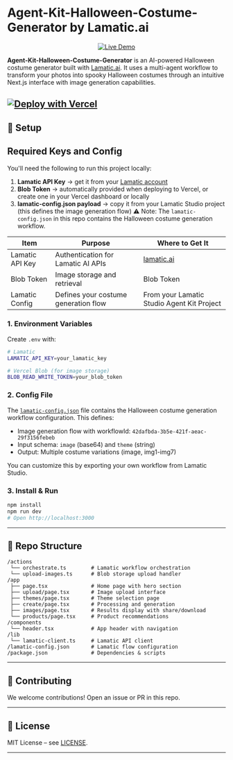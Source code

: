 # Agent-Kit-Halloween-Costume-Generator by Lamatic.ai

<p align="center">
  <a href="https://agent-kit-halloween-costume-generator.vercel.app" target="_blank">
    <img src="https://img.shields.io/badge/Live%20Demo-black?style=for-the-badge" alt="Live Demo" />
  </a>
</p>

**Agent-Kit-Halloween-Costume-Generator** is an AI-powered Halloween costume generator built with [Lamatic.ai](https://lamatic.ai). It uses a multi-agent workflow to transform your photos into spooky Halloween costumes through an intuitive Next.js interface with image generation capabilities.

[![Deploy with Vercel](https://vercel.com/button)](https://vercel.com/new/clone?repository-url=https://github.com/Lamatic/AgentKit&root-directory=templates/special/halloween-costume-generator&env=LAMATIC_API_KEY&envDescription=Your%20Lamatic%20API%20key%20is%20required.&envLink=https://github.com/Lamatic/agent-kit-reasoning#required-api-keys)
---

## 🔑 Setup

## Required Keys and Config

You'll need the following to run this project locally:

1. **Lamatic API Key** → get it from your [Lamatic account](https://lamatic.ai)
2. **Blob Token** → automatically provided when deploying to Vercel, or create one in your Vercel dashboard or locally
3. **lamatic-config.json payload** → copy it from your Lamatic Studio project (this defines the image generation flow)
   ⚠️ Note: The `lamatic-config.json` in this repo contains the Halloween costume generation workflow.

| Item                    | Purpose                                      | Where to Get It                                 |
| ----------------------- | -------------------------------------------- | ----------------------------------------------- |
| Lamatic API Key         | Authentication for Lamatic AI APIs           | [lamatic.ai](https://lamatic.ai)                |
| Blob Token       | Image storage and retrieval                  | Blob Token   |
| Lamatic Config          | Defines your costume generation flow         | From your Lamatic Studio Agent Kit Project      |

### 1. Environment Variables

Create `.env` with:

```bash
# Lamatic
LAMATIC_API_KEY=your_lamatic_key

# Vercel Blob (for image storage)
BLOB_READ_WRITE_TOKEN=your_blob_token
```

### 2. Config File

The [`lamatic-config.json`](./lamatic-config.json) file contains the Halloween costume generation workflow configuration. This defines:
- Image generation flow with workflowId: `42dafbda-3b5e-421f-aeac-29f3156febeb`
- Input schema: `image` (base64) and `theme` (string)
- Output: Multiple costume variations (image, img1-img7)

You can customize this by exporting your own workflow from Lamatic Studio.

### 3. Install & Run

```bash
npm install
npm run dev
# Open http://localhost:3000
```

---

## 📂 Repo Structure

```
/actions
 └── orchestrate.ts        # Lamatic workflow orchestration
 └── upload-images.ts      # Blob storage upload handler
/app
 ├── page.tsx              # Home page with hero section
 ├── upload/page.tsx       # Image upload interface
 ├── themes/page.tsx       # Theme selection page
 ├── create/page.tsx       # Processing and generation
 ├── images/page.tsx       # Results display with share/download
 └── products/page.tsx     # Product recommendations
/components
 └── header.tsx            # App header with navigation
/lib
 └── lamatic-client.ts     # Lamatic API client
/lamatic-config.json       # Lamatic flow configuration
/package.json              # Dependencies & scripts
```

---

## 🤝 Contributing

We welcome contributions! Open an issue or PR in this repo.

---

## 📜 License

MIT License – see [LICENSE](./LICENSE).

---